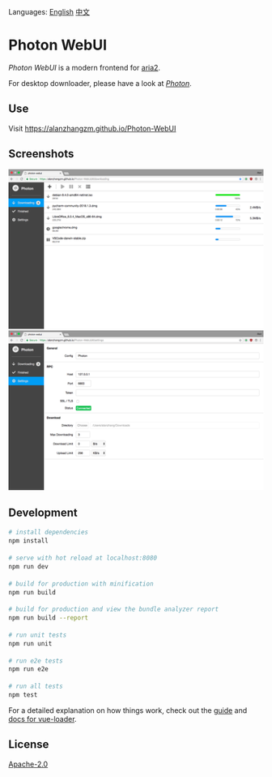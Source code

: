 Languages: [English](https://github.com/alanzhangzm/Photon-WebUI) [中文](https://github.com/alanzhangzm/Photon-WebUI/blob/master/README.zh-CN.md)

# Photon WebUI

*Photon WebUI* is a modern frontend for [aria2](https://github.com/aria2/aria2).

For desktop downloader, please have a look at [*Photon*](https://github.com/alanzhangzm/Photon).


## Use

Visit https://alanzhangzm.github.io/Photon-WebUI


## Screenshots

![downloading](screenshot/downloading.png)
![settings](screenshot/settings.png)

## Development

``` bash
# install dependencies
npm install

# serve with hot reload at localhost:8080
npm run dev

# build for production with minification
npm run build

# build for production and view the bundle analyzer report
npm run build --report

# run unit tests
npm run unit

# run e2e tests
npm run e2e

# run all tests
npm test
```

For a detailed explanation on how things work, check out the [guide](http://vuejs-templates.github.io/webpack/) and [docs for vue-loader](http://vuejs.github.io/vue-loader).


## License
[Apache-2.0](https://github.com/alanzhangzm/Photon-WebUI/blob/master/LICENSE)
